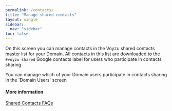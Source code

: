 ```yaml
---
permalink: /contacts/
title: "Manage shared contacts"
layout: single
sidebar:
  nav: "sidebar"
toc: false
---
```

<!--voyzu help content-->
On this screen you can manage contacts in the Voyzu shared contacts master list for your
Domain. All contacts in this list are downloaded to the
<code>#voyzu shared</code> Google contacts label for users who participate in contacts sharing.

You can manage which of your Domain users participate in contacts sharing in the 'Domain Users' screen

#### More information

[Shared Contacts FAQs](shared-contacts-faqs)
<data-voyzu-help/>
